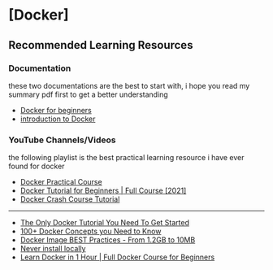 # [Docker]

## Recommended Learning Resources

### Documentation

these two documentations are the best to start with,
i hope you read my summary pdf first to get a better understanding

- [Docker for beginners](https://docker-curriculum.com/)
- [introduction to Docker](https://courses.mooc.fi/org/uh-cs/courses/devops-with-docker)

### YouTube Channels/Videos

the following playlist is the best practical learning resource i have ever found for docker

- [Docker Practical Course](https://www.youtube.com/playlist?list=PLzNfs-3kBUJnY7Cy1XovLaAkgfjim05RR)
- [Docker Tutorial for Beginners | Full Course [2021]](https://www.youtube.com/watch?v=p28piYY_wv8)
- [Docker Crash Course Tutorial](https://www.youtube.com/playlist?list=PL4cUxeGkcC9hxjeEtdHFNYMtCpjNBm3h7)

---

- [The Only Docker Tutorial You Need To Get Started](https://www.youtube.com/watch?v=DQdB7wFEygo&t=48s)
- [100+ Docker Concepts you Need to Know](https://www.youtube.com/watch?v=rIrNIzy6U_g)
- [Docker Image BEST Practices - From 1.2GB to 10MB](https://www.youtube.com/watch?v=t779DVjCKCs)
- [Never install locally](https://www.youtube.com/watch?v=J0NuOlA2xDc)
- [Learn Docker in 1 Hour | Full Docker Course for Beginners](https://www.youtube.com/watch?v=GFgJkfScVNU)
